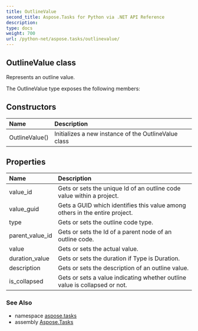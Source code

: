 ```yaml
---
title: OutlineValue
second_title: Aspose.Tasks for Python via .NET API Reference
description: 
type: docs
weight: 700
url: /python-net/aspose.tasks/outlinevalue/
---
```


## OutlineValue class

Represents an outline value.

The OutlineValue type exposes the following members:
## Constructors
| Name | Description |
| :- | :- |
|OutlineValue()|Initializes a new instance of the OutlineValue class|
## Properties
| Name | Description |
| :- | :- |
|value_id|Gets or sets the unique Id of an outline code value within a project.|
|value_guid|Gets a GUID which identifies this value among others in the entire project.|
|type|Gets or sets the outline code type.|
|parent_value_id|Gets or sets the Id of a parent node of an outline code.|
|value|Gets or sets the actual value.|
|duration_value|Gets or sets the duration if Type is Duration.|
|description|Gets or sets the description of an outline value.|
|is_collapsed|Gets or sets a value indicating whether outline value is collapsed or not.|

### See Also

* namespace [aspose.tasks](/tasks/python-net/aspose.tasks/)
* assembly [Aspose.Tasks](/tasks/python-net/)

